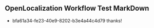 ## OpenLocalization Workflow Test MarkDown
* bfa61a34-fe23-40e9-8202-b3e4a44c4d79 
thanks!<!--HONumber=Mar16_HO4-->
